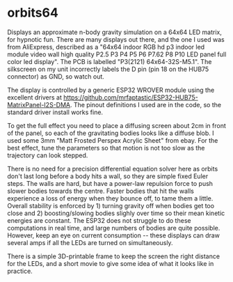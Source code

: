 # orbits64
Displays an approximate n-body gravity simulation on a 64x64 LED matrix, for hypnotic fun. There are many displays out there, and the one I used was from AliExpress, described as a "64x64 indoor RGB hd p3 indoor led module video wall high quality P2.5 P3 P4 P5 P6 P7.62 P8 P10 LED panel full color led display".  The PCB is labelled "P3(2121) 64x64-32S-M5.1".  The silkscreen on my unit incorrectly labels the D pin (pin 18 on the HUB75 connector) as GND, so watch out. 

The display is controlled by a generic ESP32 WROVER module using the excellent drivers at https://github.com/mrfaptastic/ESP32-HUB75-MatrixPanel-I2S-DMA. The pinout definitions I used are in the code, so the standard driver install works fine. 

To get the full effect you need to place a diffusing screen about 2cm in front of the panel, so each of the gravitating bodies looks like a diffuse blob.  I used some 3mm "Matt Frosted Perspex Acrylic Sheet" from ebay. For the best effect, tune the parameters so that motion is not too slow as the trajectory can look stepped.

There is no need for a precision differential equation solver here as orbits don't last long before a body hits a wall, so they are simple fixed Euler steps.  The walls are hard, but have a power-law repulsion force to push slower bodies towards the centre.  Faster bodies that hit the walls experience a loss of energy when they bounce off, to tame them a little.  Overall stability is enforced by 1) turning gravity off when bodies get too close and 2) boosting/slowing bodies slighly over time so their mean kinetic energies are constant.  The ESP32 does not struggle to do these computations in real time, and large numbers of bodies are quite possible.  However, keep an eye on current consumption -- these displays can draw several amps if all the LEDs are turned on simultaneously. 

There is a simple 3D-printable frame to keep the screen the right distance for the LEDs, and a short movie to give some idea of what it looks like in practice.


